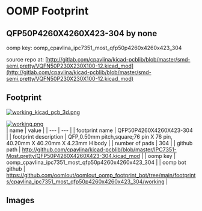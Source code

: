 # OOMP Footprint  
## QFP50P4260X4260X423-304  by none  
  
oomp key: oomp_cpavlina_ipc7351_most_qfp50p4260x4260x423_304  
  
source repo at: [http://gitlab.com/cpavlina/kicad-pcblib/blob/master/smd-semi.pretty/VQFN50P230X230X100-12.kicad_mod](http://gitlab.com/cpavlina/kicad-pcblib/blob/master/smd-semi.pretty/VQFN50P230X230X100-12.kicad_mod)  
## Footprint  
  
[![working_kicad_pcb_3d.png](working_kicad_pcb_3d_600.png)](working_kicad_pcb_3d.png)  
  
[![working.png](working_600.png)](working.png)  
| name | value | 
| --- | --- | 
| footprint name | QFP50P4260X4260X423-304 | 
| footprint description | QFP,0.50mm pitch,square;76 pin X 76 pin, 40.20mm X 40.20mm X 4.23mm H body | 
| number of pads | 304 | 
| github path | http://github.com/cpavlina/kicad-pcblib/blob/master/IPC7351-Most.pretty/QFP50P4260X4260X423-304.kicad_mod | 
| oomp key | oomp_cpavlina_ipc7351_most_qfp50p4260x4260x423_304 | 
| oomp bot github | https://github.com/oomlout/oomlout_oomp_footprint_bot/tree/main/footprints/cpavlina_ipc7351_most_qfp50p4260x4260x423_304/working | 
## Images  
